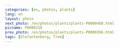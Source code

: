 ```yaml
---
categories: [en, photos, plants]
lang: en
layout: photo
next_photo: /en/photos/plants/plants-P0000408.html
picname: P0000218
prev_photo: /en/photos/plants/plants-P0000396.html
tags: [Elefantenberg, Tree]
---
```


